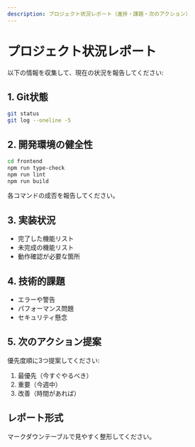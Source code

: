 ```yaml
---
description: プロジェクト状況レポート（進捗・課題・次のアクション）
---
```


# プロジェクト状況レポート

以下の情報を収集して、現在の状況を報告してください:

## 1. Git状態
```bash
git status
git log --oneline -5
```

## 2. 開発環境の健全性
```bash
cd frontend
npm run type-check
npm run lint
npm run build
```

各コマンドの成否を報告してください。

## 3. 実装状況
- 完了した機能リスト
- 未完成の機能リスト
- 動作確認が必要な箇所

## 4. 技術的課題
- エラーや警告
- パフォーマンス問題
- セキュリティ懸念

## 5. 次のアクション提案
優先度順に3つ提案してください:
1. 最優先（今すぐやるべき）
2. 重要（今週中）
3. 改善（時間があれば）

## レポート形式
マークダウンテーブルで見やすく整形してください。
